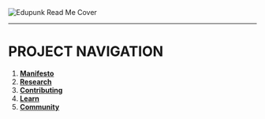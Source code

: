 <img src="assets/edupunk-os-readme@2x.png" srcset="assets/edupunk-os-readme@1x.png 1x, assets/edupunk-os-readme@2x.png 2x" alt="Edupunk Read Me Cover">

---

# PROJECT NAVIGATION

1. **[Manifesto](docs/main/MANIFESTO.md)**
2. **[Research](docs/research/RESEARCH.md)**
3. **[Contributing](docs/main/CONTRIBUTING.md)**
4. **[Learn](docs/learn/LEARN.md)**
5. **[Community](docs/main/COMMUNITY.md)**
<!-- 6. **[Stories](STORIES.md)**
7. **[Zero-Cost Deployment](ZERO-COST-DEPLOY.md)**
8. **[License](LICENSE.md)**
9. **[Changelog](CHANGELOG.md)**
10. **[Roadmap](ROADMAP.md)** -->